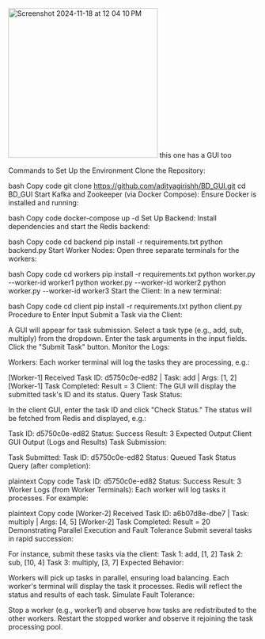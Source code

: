 <img width="302" alt="Screenshot 2024-11-18 at 12 04 10 PM" src="https://github.com/user-attachments/assets/fd50c9bc-db4a-4ab7-975a-57e5db920d56">
this one has a GUI too

Commands to Set Up the Environment
Clone the Repository:

bash
Copy code
git clone https://github.com/adityagirishh/BD_GUI.git
cd BD_GUI
Start Kafka and Zookeeper (via Docker Compose): Ensure Docker is installed and running:

bash
Copy code
docker-compose up -d
Set Up Backend: Install dependencies and start the Redis backend:

bash
Copy code
cd backend
pip install -r requirements.txt
python backend.py
Start Worker Nodes: Open three separate terminals for the workers:

bash
Copy code
cd workers
pip install -r requirements.txt
python worker.py --worker-id worker1
python worker.py --worker-id worker2
python worker.py --worker-id worker3
Start the Client: In a new terminal:

bash
Copy code
cd client
pip install -r requirements.txt
python client.py
Procedure to Enter Input
Submit a Task via the Client:

A GUI will appear for task submission.
Select a task type (e.g., add, sub, multiply) from the dropdown.
Enter the task arguments in the input fields.
Click the "Submit Task" button.
Monitor the Logs:

Workers: Each worker terminal will log the tasks they are processing, e.g.:

[Worker-1] Received Task ID: d5750c0e-ed82 | Task: add | Args: [1, 2]
[Worker-1] Task Completed: Result = 3
Client: The GUI will display the submitted task's ID and its status.
Query Task Status:

In the client GUI, enter the task ID and click "Check Status."
The status will be fetched from Redis and displayed, e.g.:

Task ID: d5750c0e-ed82
Status: Success
Result: 3
Expected Output
Client GUI Output (Logs and Results)
Task Submission:


Task Submitted: 
Task ID: d5750c0e-ed82
Status: Queued
Task Status Query (after completion):

plaintext
Copy code
Task ID: d5750c0e-ed82
Status: Success
Result: 3
Worker Logs (from Worker Terminals):
Each worker will log tasks it processes. For example:

plaintext
Copy code
[Worker-2] Received Task ID: a6b07d8e-dbe7 | Task: multiply | Args: [4, 5]
[Worker-2] Task Completed: Result = 20
Demonstrating Parallel Execution and Fault Tolerance
Submit several tasks in rapid succession:

For instance, submit these tasks via the client:
Task 1: add, [1, 2]
Task 2: sub, [10, 4]
Task 3: multiply, [3, 7]
Expected Behavior:

Workers will pick up tasks in parallel, ensuring load balancing.
Each worker's terminal will display the task it processes.
Redis will reflect the status and results of each task.
Simulate Fault Tolerance:

Stop a worker (e.g., worker1) and observe how tasks are redistributed to the other workers.
Restart the stopped worker and observe it rejoining the task processing pool.
